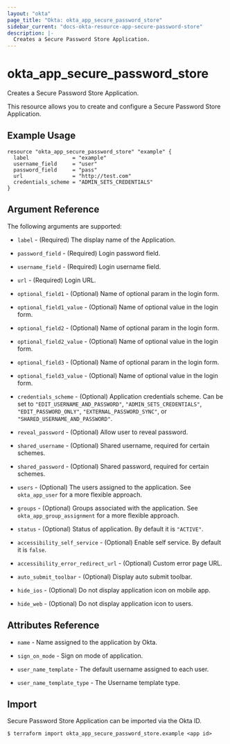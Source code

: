 ```yaml
---
layout: "okta"
page_title: "Okta: okta_app_secure_password_store"
sidebar_current: "docs-okta-resource-app-secure-password-store"
description: |-
  Creates a Secure Password Store Application.
---
```


# okta_app_secure_password_store

Creates a Secure Password Store Application.

This resource allows you to create and configure a Secure Password Store Application.

## Example Usage

```hcl
resource "okta_app_secure_password_store" "example" {
  label              = "example"
  username_field     = "user"
  password_field     = "pass"
  url                = "http://test.com"
  credentials_scheme = "ADMIN_SETS_CREDENTIALS"
}
```

## Argument Reference

The following arguments are supported:

* `label` - (Required)  The display name of the Application.

* `password_field` - (Required) Login password field.

* `username_field` - (Required) Login username field.

* `url` - (Required) Login URL.

* `optional_field1` - (Optional) Name of optional param in the login form.

* `optional_field1_value` - (Optional) Name of optional value in the login form.

* `optional_field2` - (Optional) Name of optional param in the login form.

* `optional_field2_value` - (Optional) Name of optional value in the login form.

* `optional_field3` - (Optional) Name of optional param in the login form.

* `optional_field3_value` - (Optional) Name of optional value in the login form.

* `credentials_scheme` - (Optional) Application credentials scheme. Can be set to `"EDIT_USERNAME_AND_PASSWORD"`, `"ADMIN_SETS_CREDENTIALS"`, `"EDIT_PASSWORD_ONLY"`, `"EXTERNAL_PASSWORD_SYNC"`, or `"SHARED_USERNAME_AND_PASSWORD"`.

* `reveal_password` - (Optional) Allow user to reveal password.

* `shared_username` - (Optional) Shared username, required for certain schemes.

* `shared_password` - (Optional) Shared password, required for certain schemes.

* `users` - (Optional) The users assigned to the application. See `okta_app_user` for a more flexible approach.

* `groups` - (Optional) Groups associated with the application. See `okta_app_group_assignment` for a more flexible approach.

* `status` - (Optional) Status of application. By default it is `"ACTIVE"`.

* `accessibility_self_service` - (Optional) Enable self service. By default it is `false`.

* `accessibility_error_redirect_url` - (Optional) Custom error page URL.

* `auto_submit_toolbar` - (Optional) Display auto submit toolbar.

* `hide_ios` - (Optional) Do not display application icon on mobile app.

* `hide_web` - (Optional) Do not display application icon to users.

## Attributes Reference

* `name` - Name assigned to the application by Okta.

* `sign_on_mode` - Sign on mode of application.

* `user_name_template` - The default username assigned to each user.

* `user_name_template_type` - The Username template type.

## Import

Secure Password Store Application can be imported via the Okta ID.

```
$ terraform import okta_app_secure_password_store.example <app id>
```
